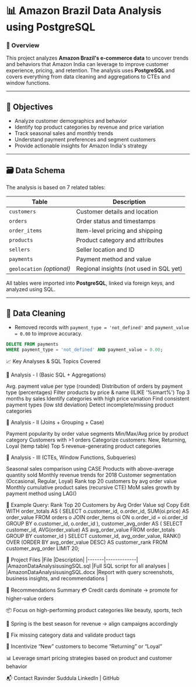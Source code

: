 # 📊 Amazon Brazil Data Analysis using PostgreSQL

### 📝 Overview
This project analyzes **Amazon Brazil's e-commerce data** to uncover trends and behaviors that Amazon India can leverage to improve customer experience, pricing, and retention. The analysis uses **PostgreSQL** and covers everything from data cleaning and aggregations to CTEs and window functions.

---

## 🎯 Objectives
- Analyze customer demographics and behavior
- Identify top product categories by revenue and price variation
- Track seasonal sales and monthly trends
- Understand payment preferences and segment customers
- Provide actionable insights for Amazon India's strategy

---

## 🗃️ Data Schema
The analysis is based on 7 related tables:

| Table | Description |
|-------|-------------|
| `customers` | Customer details and location |
| `orders` | Order status and timestamps |
| `order_items` | Item-level pricing and shipping |
| `products` | Product category and attributes |
| `sellers` | Seller location and ID |
| `payments` | Payment method and value |
| `geolocation` *(optional)* | Regional insights (not used in SQL yet) |

All tables were imported into **PostgreSQL**, linked via foreign keys, and analyzed using SQL.

---

## 🧹 Data Cleaning
- Removed records with `payment_type = 'not_defined'` and `payment_value = 0.00` to improve accuracy.
```sql
DELETE FROM payments
WHERE payment_type = 'not_defined' AND payment_value = 0.00;
```
📈 Key Analyses & SQL Topics Covered

🔹 Analysis - I (Basic SQL + Aggregations)

Avg. payment value per type (rounded)
Distribution of orders by payment type (percentages)
Filter products by price & name (ILIKE '%smart%')
Top 3 months by sales
Identify categories with high price variation
Find consistent payment types (low std deviation)
Detect incomplete/missing product categories

🔹 Analysis - II (Joins + Grouping + Case)

Payment popularity by order value segments
Min/Max/Avg price by product category
Customers with >1 orders
Categorize customers: New, Returning, Loyal (temp table)
Top 5 revenue-generating product categories

🔹 Analysis - III (CTEs, Window Functions, Subqueries)

Seasonal sales comparison using CASE
Products with above-average quantity sold
Monthly revenue trends for 2018
Customer segmentation (Occasional, Regular, Loyal)
Rank top 20 customers by avg order value
Monthly cumulative product sales (recursive CTE)
MoM sales growth by payment method using LAG()

📝 Example Query: Rank Top 20 Customers by Avg Order Value
sql
Copy
Edit
WITH order_totals AS (
  SELECT o.customer_id, o.order_id, SUM(oi.price) AS order_value
  FROM orders o
  JOIN order_items oi ON o.order_id = oi.order_id
  GROUP BY o.customer_id, o.order_id
),
customer_avg_order AS (
  SELECT customer_id, AVG(order_value) AS avg_order_value
  FROM order_totals
  GROUP BY customer_id
)
SELECT customer_id, avg_order_value,
  RANK() OVER (ORDER BY avg_order_value DESC) AS customer_rank
FROM customer_avg_order
LIMIT 20;

📁 Project Files
|File	|Description|
|-------|-------------|
|AmazonDataAnalysisusingSQL.sql	|Full SQL script for all analyses |
|AmazonDataAnalysisusingSQL.docx	|Report with query screenshots, business insights, and recommendations |


📌 Recommendations Summary
💳 Credit cards dominate → promote for higher-value orders

📦 Focus on high-performing product categories like beauty, sports, tech

📆 Spring is the best season for revenue → align campaigns accordingly

🧾 Fix missing category data and validate product tags

🎯 Incentivize “New” customers to become “Returning” or “Loyal”

📊 Leverage smart pricing strategies based on product and customer behavior

📬 Contact
Ravinder Suddula
LinkedIn | GitHub
